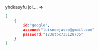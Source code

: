 yhdkasyfu joi.... =>

```json
[
    {
        id:"google",
        accound:"luisnoejasso@gmail.com"
        password:"123utbx735128735"
    }
]

```
